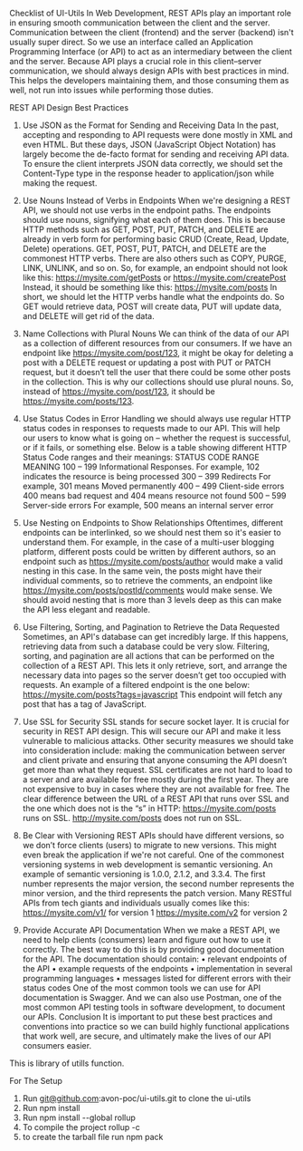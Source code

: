 Checklist of UI-Utils
In Web Development, REST APIs play an important role in ensuring smooth communication between the client and the server.
Communication between the client (frontend) and the server (backend) isn't usually super direct. So we use an interface called an Application Programming Interface (or API) to act as an intermediary between the client and the server.
Because API plays a crucial role in this client–server communication, we should always design APIs with best practices in mind. This helps the developers maintaining them, and those consuming them as well, not run into issues while performing those duties.

REST API Design Best Practices

1. Use JSON as the Format for Sending and Receiving Data
In the past, accepting and responding to API requests were done mostly in XML and even HTML. But these days, JSON (JavaScript Object Notation) has largely become the de-facto format for sending and receiving API data.
To ensure the client interprets JSON data correctly, we should set the Content-Type type in the response header to application/json while making the request.
2. Use Nouns Instead of Verbs in Endpoints
When we're designing a REST API, we should not use verbs in the endpoint paths. The endpoints should use nouns, signifying what each of them does.
This is because HTTP methods such as GET, POST, PUT, PATCH, and DELETE are already in verb form for performing basic CRUD (Create, Read, Update, Delete) operations.
GET, POST, PUT, PATCH, and DELETE are the commonest HTTP verbs. There are also others such as COPY, PURGE, LINK, UNLINK, and so on.
So, for example, an endpoint should not look like this:
https://mysite.com/getPosts or https://mysite.com/createPost
Instead, it should be something like this: https://mysite.com/posts
In short, we should let the HTTP verbs handle what the endpoints do. So GET would retrieve data, POST will create data, PUT will update data, and DELETE will get rid of the data.
3. Name Collections with Plural Nouns
We can think of the data of our API as a collection of different resources from our consumers.
If we have an endpoint like https://mysite.com/post/123, it might be okay for deleting a post with a DELETE request or updating a post with PUT or PATCH request, but it doesn’t tell the user that there could be some other posts in the collection. This is why our collections should use plural nouns.
So, instead of https://mysite.com/post/123, it should be https://mysite.com/posts/123.
4. Use Status Codes in Error Handling
we should always use regular HTTP status codes in responses to requests made to our API. This will help our users to know what is going on – whether the request is successful, or if it fails, or something else.
Below is a table showing different HTTP Status Code ranges and their meanings:
STATUS CODE RANGE	MEANING
100 – 199	Informational Responses.
For example, 102 indicates the resource is being processed
300 – 399	Redirects
For example, 301 means Moved permanently
400 – 499	Client-side errors
400 means bad request and 404 means resource not found
500 – 599	Server-side errors
For example, 500 means an internal server error

5. Use Nesting on Endpoints to Show Relationships
Oftentimes, different endpoints can be interlinked, so we should nest them so it's easier to understand them.
For example, in the case of a multi-user blogging platform, different posts could be written by different authors, so an endpoint such as https://mysite.com/posts/author would make a valid nesting in this case.
In the same vein, the posts might have their individual comments, so to retrieve the comments, an endpoint like https://mysite.com/posts/postId/comments would make sense.
We should avoid nesting that is more than 3 levels deep as this can make the API less elegant and readable.
6. Use Filtering, Sorting, and Pagination to Retrieve the Data Requested
Sometimes, an API's database can get incredibly large. If this happens, retrieving data from such a database could be very slow.
Filtering, sorting, and pagination are all actions that can be performed on the collection of a REST API. This lets it only retrieve, sort, and arrange the
necessary data into pages so the server doesn’t get too occupied with requests.
An example of a filtered endpoint is the one below:
https://mysite.com/posts?tags=javascript
This endpoint will fetch any post that has a tag of JavaScript.
7. Use SSL for Security
SSL stands for secure socket layer. It is crucial for security in REST API design. This will secure our API and make it less vulnerable to malicious attacks.
Other security measures we should take into consideration include: making the communication between server and client private and ensuring that anyone consuming the API doesn’t get more than what they request.
SSL certificates are not hard to load to a server and are available for free mostly during the first year. They are not expensive to buy in cases where they are not available for free.
The clear difference between the URL of a REST API that runs over SSL and the one which does not is the “s” in HTTP:
https://mysite.com/posts runs on SSL.
http://mysite.com/posts does not run on SSL.
8. Be Clear with Versioning
REST APIs should have different versions, so we don’t force clients (users) to migrate to new versions. This might even break the application if we're not careful.
One of the commonest versioning systems in web development is semantic versioning.
An example of semantic versioning is 1.0.0, 2.1.2, and 3.3.4. The first number represents the major version, the second number represents the minor version, and the third represents the patch version.
Many RESTful APIs from tech giants and individuals usually comes like this:
https://mysite.com/v1/ for version 1
https://mysite.com/v2 for version 2
9. Provide Accurate API Documentation
When we make a REST API, we need to help clients (consumers) learn and figure out how to use it correctly. The best way to do this is by providing good documentation for the API.
The documentation should contain:
•	relevant endpoints of the API
•	example requests of the endpoints
•	implementation in several programming languages
•	messages listed for different errors with their status codes
One of the most common tools we can use for API documentation is Swagger. And we can also use Postman, one of the most common API testing tools in software development, to document our APIs.
Conclusion
It is important to put these best practices and conventions into practice so we can build highly functional applications that work well, are secure, and ultimately make the lives of our API consumers easier.




This is library of utills function.

For The Setup
1. Run git@github.com:avon-poc/ui-utils.git to clone the ui-utils
2. Run npm install
3. Run npm install --global rollup
4. To compile the project rollup -c
5. to create the tarball file run npm pack
